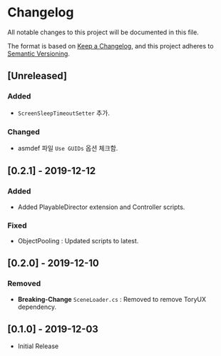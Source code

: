 # Changelog
All notable changes to this project will be documented in this file.

The format is based on [Keep a Changelog](https://keepachangelog.com/en/1.0.0/),
and this project adheres to [Semantic Versioning](https://semver.org/spec/v2.0.0.html).

## [Unreleased]
### Added
- `ScreenSleepTimeoutSetter` 추가.
### Changed
- asmdef 파일 `Use GUIDs` 옵션 체크함.

## [0.2.1] - 2019-12-12
### Added
- Added PlayableDirector extension and Controller scripts.
### Fixed
- ObjectPooling : Updated scripts to latest.

## [0.2.0] - 2019-12-10
### Removed
- **Breaking-Change** `SceneLoader.cs` : Removed to remove ToryUX dependency.

## [0.1.0] - 2019-12-03
- Initial Release